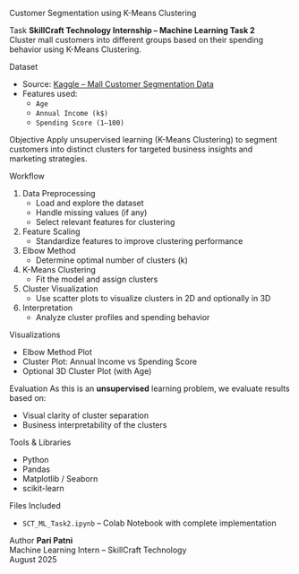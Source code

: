 Customer Segmentation using K-Means Clustering

Task
**SkillCraft Technology Internship – Machine Learning Task 2**  
Cluster mall customers into different groups based on their spending behavior using K-Means Clustering.

Dataset
- Source: [Kaggle – Mall Customer Segmentation Data](https://www.kaggle.com/datasets/vjchoudhary7/customer-segmentation-tutorial-in-python)
- Features used:
  - `Age`
  - `Annual Income (k$)`
  - `Spending Score (1–100)`

 Objective
Apply unsupervised learning (K-Means Clustering) to segment customers into distinct clusters for targeted business insights and marketing strategies.

Workflow
1. Data Preprocessing
   - Load and explore the dataset
   - Handle missing values (if any)
   - Select relevant features for clustering
2. Feature Scaling
   - Standardize features to improve clustering performance
3. Elbow Method
   - Determine optimal number of clusters (k)
4. K-Means Clustering
   - Fit the model and assign clusters
5. Cluster Visualization
   - Use scatter plots to visualize clusters in 2D and optionally in 3D
6. Interpretation
   - Analyze cluster profiles and spending behavior

 Visualizations
- Elbow Method Plot
-  Cluster Plot: Annual Income vs Spending Score
-  Optional 3D Cluster Plot (with Age)

 Evaluation
As this is an **unsupervised** learning problem, we evaluate results based on:
- Visual clarity of cluster separation
- Business interpretability of the clusters

Tools & Libraries
- Python 
- Pandas
- Matplotlib / Seaborn
- scikit-learn

 Files Included
- `SCT_ML_Task2.ipynb` – Colab Notebook with complete implementation

 Author
**Pari Patni**  
Machine Learning Intern – SkillCraft Technology  
August 2025



